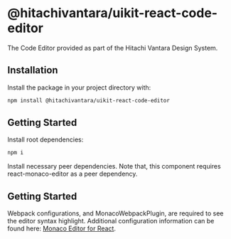 # @hitachivantara/uikit-react-code-editor

The Code Editor provided as part of the Hitachi Vantara Design System.

## Installation

Install the package in your project directory with:

```sh
npm install @hitachivantara/uikit-react-code-editor
```

## Getting Started

Install root dependencies:

```sh
npm i
```

Install necessary peer dependencies. Note that, this component requires react-monaco-editor as a peer dependency.

## Getting Started

Webpack configurations, and MonacoWebpackPlugin, are required to see the editor syntax highlight. Additional configuration information can be found here: [Monaco Editor for React](https://github.com/react-monaco-editor/react-monaco-editor).
